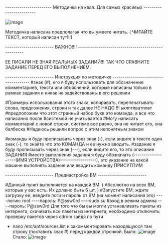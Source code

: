 ----------------------- Методичка на квал. Для самых красивых ------------------------

![image](https://github.com/user-attachments/assets/e9b2eb1c-568a-46a3-ac47-1cf0f7f5ce1b)


Методичка написана предполагая что вы умеете читать. ( ЧИТАЙТЕ ТЕКСТ, который написан тут!!!)

------------------------ ВАЖНО!!!! ---------------------------------------------------

ЕЕ ПИСАЛИ НЕ ЗНАЯ РЕАЛЬНЫХ ЗАДАНИЙ!!! ТАК ЧТО СРАВНИТЕ ЗАДАНИЕ ПЕРЕД ЕГО ВЫПОЛНЕНИЕМ.

------------------------ Инструкция по методичке -------------------------------------
#знак (#), его я буду использовать для обозначение комментариев, текста или объяснений,
которые написаны только в рамках задания и никак не задействованы в его решении

#Примеры использования этого знака, копиравать, перепечатывать слова, предложения, строки и так далее НЕ НАДО !!!
ьклптлватплвт #предположим что этот странный набор букв это команда, а все что написанно после #системой не учитывается
#Могу написать комментарий с новой строки, системе все равно, она не читает его, она балбеска
#Надеюсь решили вопрос с этим непонятным знаком 

#команды я буду прописывать через знак (-), если видите в тексте один знак (-), то знайте что это КОМАНДА и ее нужно вводить.
#задание я буду прописывать через знак (---), если видите его, то это описание ЗАДАНИЯ
#место выполнения задания я буду обозначать (-------------------(ИМЯ УСТРОЙСТВА)------------------), это указание на какой машине выполнять задание или вводить команду
ПРИСУТПИМ

------------------------ Преднастройка ВМ ------------------------

#Данный пункт выполняется на каждой ВМ. ( Абсолютно на всех ВМ, которые у вас есть. Их должно быть 6 шт. )
#Запустите ВМ, ждите загрузку ее, введите логи и пароль от ВМ (на момент написания это)
----логин: root
----пароль: P@ssw0rd
----sudo su  #вход в режим админа
----пароль: P@ssw0rd
Для того что бы вы могли устанавливать пакеты из интернета, скачивать все пакеты из интернета, необходимо отключить проверку пакетов через cdrom зайдя по пути
- nano /etc/apt/sources.list 
и закомментировать находящуюся там строку (поставить знак #) перед каждой строчкой.
Было: ![image](https://github.com/user-attachments/assets/07147a31-418d-4d9c-b012-b54e40d68ac4)
Стало: ![image](https://github.com/user-attachments/assets/9fc5e769-7d3e-45c9-b7fa-a9f76d72d374)



